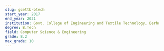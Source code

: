 ```yaml
---
slug: gcettb-btech
start_year: 2017
end_year: 2021
institution: Govt. College of Engineering and Textile Technology, Berhampore
degree: B.Tech
field: Computer Science & Engineering
grade: 8.2
max_grade: 10
---
```


